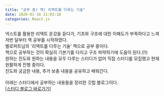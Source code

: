 ```yaml
---
title: "공부 중) 책) 리액트를 다루는 기술"
date: 2020-01-16 21:03:10
categories: React.js
---
```


넥스트를 활용한 리액트 온강을 듣다가, 기초와 구조에 대한 이해도가 부족하다고 느껴 저번 달부터 책 공부를 시작하였다.<br>
벨로퍼트님의 '리액트를 다루는 기술' 책으로 공부 중이다.<br>
책으로 공부하는 것이 확실히 기본기를 다지고 구조 파악하기에 도움이 된다.(!!)<br>
원하는 진도와 원하는 내용을 모두 다루는 스터디가 없어 직접 스터디를 모집했고 현재 원활하게 진행 중이다. <br>진도와 궁금한 내용, 추가 보충 내용을 공유하고 배워간다.<br><br>
아래는 스터디에서 공부하는 내용들을 정리한 깃헙 블로그이다.
<br>
<a href="https://2020winter-react.github.io/FireFours/"> [스터디 블로그 바로가기]</a>
<br><br>
